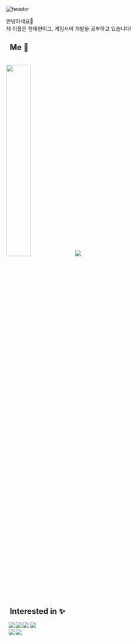 ![header](https://capsule-render.vercel.app/api?type=slice&color=0:54ffe9,20:a8deff,45:c9e1ff,90:efe3ff,100:edd7fc&height=250&section=header&text=INDEX1207&rotate=16&fontAlignY=30&fontAlign=70&fontColor=ffff&fontSize=90)

안녕하세요👋 <br>
제 이름은 한태현이고, 게임서버 개발을 공부하고 있습니다!

<h2> &nbsp; Me 🎈 </h2>
<br>
<div>
<img src="http://mazassumnida.wtf/api/v2/generate_badge?boj=index1225" width="36.5%"/> <img src="http://mazandi.herokuapp.com/api?handle=index1225&theme=cold"/>
</div>
<br>

<h2><strong> &nbsp; Interested in ✨ <strong></h2>
<div> &nbsp;
<img src="https://img.shields.io/badge/C++-%23f0379a.svg?style=flat&logo=c%2B%2B&logoColor=white"/> <img src="https://img.shields.io/badge/C%23-%23239120.svg?style=flat&logo=c-sharp&logoColor=white"/> <img src="https://img.shields.io/badge/Unity-%23000000.svg?style=flat&logo=unity&logoColor=white"/> <img src="https://img.shields.io/badge/Unreal-%23313131.svg?style=flat&logo=unrealengine&logoColor=white"/>
</div>
<div> &nbsp;
<img src="https://img.shields.io/badge/SFML-white.svg?style=flat&logo=SFML&logoColor=green"> <img src="https://img.shields.io/badge/Network-blue.svg?style=flat&logo=Windows&logoColor=white">
</div>
